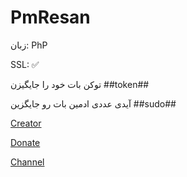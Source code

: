# PmResan

زبان: PhP


SSL:  ✅




توکن بات خود را جایگیزن ##token## 



آیدی عددی ادمین بات رو جایگزین ##sudo##




[Creator](http://t.me/Lil_mos)


[Donate](http://idpay.ir/lilmos)


[Channel](http://t.me/FoxTeam01)
